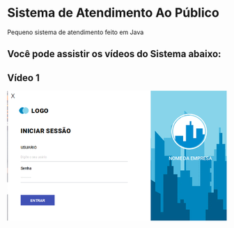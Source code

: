 # Sistema de Atendimento Ao Público
Pequeno sistema de atendimento feito em Java

## Você pode assistir os vídeos do Sistema abaixo:

## Vídeo 1
[![Watch the video](https://github.com/Baptista64/Sistema-de-Atendimento-ao-Publico/blob/main/Capturar.PNG)](https://github.com/Baptista64/meu-portifolio/blob/main/videos/2023-08-soap1.mp4)
